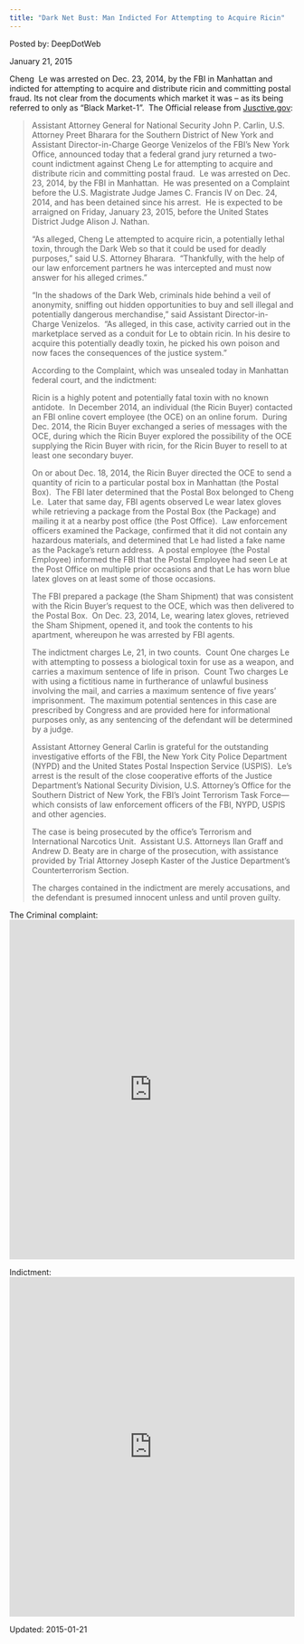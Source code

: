 ```yaml
---
title: "Dark Net Bust: Man Indicted For Attempting to Acquire Ricin"
---
```


Posted by: DeepDotWeb 

<span>January 21, 2015</span>

<p>Cheng  Le was arrested on Dec. 23, 2014, by the FBI in Manhattan and indicted for attempting to acquire and distribute ricin and committing postal fraud. Its not clear from the documents which market it was &#8211; as its being referred to only as &#8220;Black Market-1&#8221;.  The Official release from <a href="http://www.justice.gov/opa/pr/new-york-man-indicted-attempting-acquire-deadly-toxin-ricin" target="_blank">Jusctive.gov</a>:</p>
<blockquote><p>Assistant Attorney General for National Security John P. Carlin, U.S. Attorney Preet Bharara for the Southern District of New York and Assistant Director-in-Charge George Venizelos of the FBI’s New York Office, announced today that a federal grand jury returned a two-count indictment against Cheng Le for attempting to acquire and distribute ricin and committing postal fraud.  Le was arrested on Dec. 23, 2014, by the FBI in Manhattan.  He was presented on a Complaint before the U.S. Magistrate Judge James C. Francis IV on Dec. 24, 2014, and has been detained since his arrest.  He is expected to be arraigned on Friday, January 23, 2015, before the United States District Judge Alison J. Nathan.</p>
<p>“As alleged, Cheng Le attempted to acquire ricin, a potentially lethal toxin, through the Dark Web so that it could be used for deadly purposes,” said U.S. Attorney Bharara.  “Thankfully, with the help of our law enforcement partners he was intercepted and must now answer for his alleged crimes.”</p>
<p>“In the shadows of the Dark Web, criminals hide behind a veil of anonymity, sniffing out hidden opportunities to buy and sell illegal and potentially dangerous merchandise,” said Assistant Director-in-Charge Venizelos.  “As alleged, in this case, activity carried out in the marketplace served as a conduit for Le to obtain ricin. In his desire to acquire this potentially deadly toxin, he picked his own poison and now faces the consequences of the justice system.”</p>
<p>According to the Complaint, which was unsealed today in Manhattan federal court, and the indictment:</p>
<p>Ricin is a highly potent and potentially fatal toxin with no known antidote.  In December 2014, an individual (the Ricin Buyer) contacted an FBI online covert employee (the OCE) on an online forum.  During Dec. 2014, the Ricin Buyer exchanged a series of messages with the OCE, during which the Ricin Buyer explored the possibility of the OCE supplying the Ricin Buyer with ricin, for the Ricin Buyer to resell to at least one secondary buyer.</p>
<p>On or about Dec. 18, 2014, the Ricin Buyer directed the OCE to send a quantity of ricin to a particular postal box in Manhattan (the Postal Box).  The FBI later determined that the Postal Box belonged to Cheng Le.  Later that same day, FBI agents observed Le wear latex gloves while retrieving a package from the Postal Box (the Package) and mailing it at a nearby post office (the Post Office).  Law enforcement officers examined the Package, confirmed that it did not contain any hazardous materials, and determined that Le had listed a fake name as the Package’s return address.  A postal employee (the Postal Employee) informed the FBI that the Postal Employee had seen Le at the Post Office on multiple prior occasions and that Le has worn blue latex gloves on at least some of those occasions.</p>
<p>The FBI prepared a package (the Sham Shipment) that was consistent with the Ricin Buyer’s request to the OCE, which was then delivered to the Postal Box.  On Dec. 23, 2014, Le, wearing latex gloves, retrieved the Sham Shipment, opened it, and took the contents to his apartment, whereupon he was arrested by FBI agents.</p>
<p>The indictment charges Le, 21, in two counts.  Count One charges Le with attempting to possess a biological toxin for use as a weapon, and carries a maximum sentence of life in prison.  Count Two charges Le with using a fictitious name in furtherance of unlawful business involving the mail, and carries a maximum sentence of five years’ imprisonment.  The maximum potential sentences in this case are prescribed by Congress and are provided here for informational purposes only, as any sentencing of the defendant will be determined by a judge.</p>
<p>Assistant Attorney General Carlin is grateful for the outstanding investigative efforts of the FBI, the New York City Police Department (NYPD) and the United States Postal Inspection Service (USPIS).  Le’s arrest is the result of the close cooperative efforts of the Justice Department’s National Security Division, U.S. Attorney’s Office for the Southern District of New York, the FBI’s Joint Terrorism Task Force—which consists of law enforcement officers of the FBI, NYPD, USPIS and other agencies.</p>
<p>The case is being prosecuted by the office’s Terrorism and International Narcotics Unit.  Assistant U.S. Attorneys Ilan Graff and Andrew D. Beaty are in charge of the prosecution, with assistance provided by Trial Attorney Joseph Kaster of the Justice Department’s Counterterrorism Section.</p>
<p>The charges contained in the indictment are merely accusations, and the defendant is presumed innocent unless and until proven guilty.</p></blockquote>
<p>The Criminal complaint:<br />
<iframe width="100%" height="600" class="scribd_iframe_embed" src="https://www.scribd.com/embeds/253276087/content?start_page=1&amp;view_mode=scroll&amp;show_recommendations=true" data-auto-height="false" data-aspect-ratio="undefined" scrolling="no" id="doc_20981" frameborder="0"></iframe></p>
<p>Indictment:<br />
<iframe width="100%" height="600" class="scribd_iframe_embed" src="https://www.scribd.com/embeds/253276025/content?start_page=1&amp;view_mode=scroll&amp;show_recommendations=true" data-auto-height="false" data-aspect-ratio="undefined" scrolling="no" id="doc_72383" frameborder="0"></iframe></p>

Updated: 2015-01-21

    

